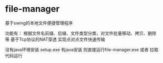 # file-manager
基于swing的本地文件便捷管理程序

功能有：
根据文件名前缀、后缀、文件类型分类，对文件批量移动、拷贝、删除等
基于Tcp协议的NAT穿透 实现点对点文件快速传输

没有java环境安装 setup.exe
有java安装 则直接运行file-manager.exe 或者 拉取代码运行

